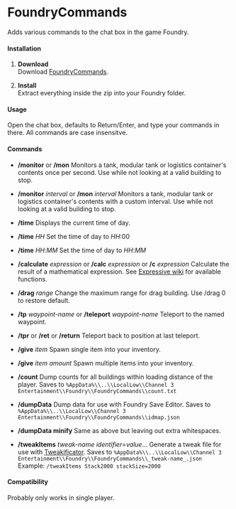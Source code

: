 # FoundryCommands
Adds various commands to the chat box in the game Foundry.

#### Installation

1. **Download**  
Download [FoundryCommands](https://github.com/erkle64/FoundryCommands/releases).

2. **Install**  
Extract everything inside the zip into your Foundry folder.

#### Usage

Open the chat box, defaults to Return/Enter, and type your commands in there.
All commands are case insensitve.

#### Commands

- **/monitor** or **/mon**
   Monitors a tank, modular tank or logistics container's contents once per second.  Use while not looking at a valid building to stop.

- **/monitor** _interval_ or **/mon** _interval_
   Monitors a tank, modular tank or logistics container's contents with a custom interval.  Use while not looking at a valid building to stop.

- **/time**
   Displays the current time of day.

- **/time** _HH_
   Set the time of day to _HH_:00

- **/time** _HH_:_MM_
  Set the time of day to _HH_:_MM_

- **/calculate** _expression_ or **/calc** _expression_ or **/c** _expression_
   Calculate the result of a mathematical expression. See [Expressive wiki](https://github.com/bijington/expressive/wiki/Functions) for available functions.

- **/drag** _range_
   Change the maximum range for drag building.  Use /drag 0 to restore default.

- **/tp** _waypoint-name_ or **/teleport** _waypoint-name_
   Teleport to the named waypoint.

- **/tpr** or **/ret** or **/return**
   Teleport back to position at last teleport.

- **/give** _item_
   Spawn single item into your inventory.

- **/give** _item_ _amount_
   Spawn multiple items into your inventory.

- **/count**
   Dump counts for all buildings within loading distance of the player.  Saves to `%AppData%\\..\\LocalLow\\Channel 3 Entertainment\\Foundry\\FoundryCommands\\count.txt`  

- **/dumpData**
   Dump data for use with Foundry Save Editor.  Saves to `%AppData%\\..\\LocalLow\\Channel 3 Entertainment\\Foundry\\FoundryCommands\\idmap.json`  

- **/dumpData minify**
   Same as above but leaving out extra whitespaces.  

- **/tweakItems** _tweak-name_ _identifier_=_value_...
   Generate a tweak file for use with [Tweakificator](https://github.com/erkle64/Tweakificator).  Saves to `%AppData%\\..\\LocalLow\\Channel 3 Entertainment\\Foundry\\FoundryCommands\\_tweak-name_.json`  
   Example: `/tweakItems Stack2000 stackSize=2000`

#### Compatibility

Probably only works in single player.
